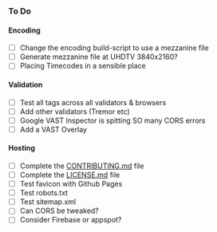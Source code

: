### To Do

#### Encoding
- [ ] Change the encoding build-script to use a mezzanine file
- [ ] Generate mezzanine file at UHDTV 3840x2160?
- [ ] Placing Timecodes in a sensible place

#### Validation
- [ ] Test all tags across all validators & browsers
- [ ] Add other validators (Tremor etc)
- [ ] Google VAST Inspector is spitting SO many CORS errors
- [ ] Add a VAST Overlay

#### Hosting
- [ ] Complete the [CONTRIBUTING.md]() file
- [ ] Complete the [LICENSE.md]() file
- [ ] Test favicon with Github Pages
- [ ] Test robots.txt
- [ ] Test sitemap.xml
- [ ] Can CORS be tweaked?
- [ ] Consider Firebase or appspot?
